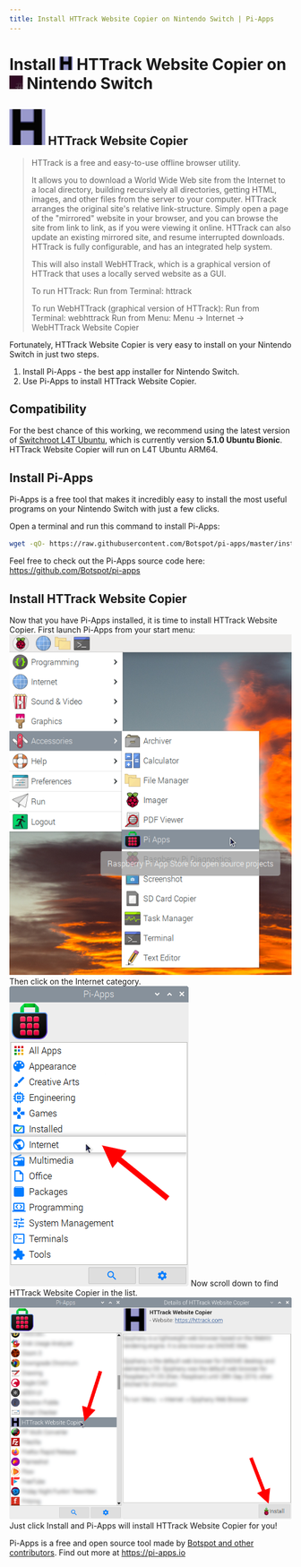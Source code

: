 ```yaml
---
title: Install HTTrack Website Copier on Nintendo Switch | Pi-Apps
---
```

<div class="simple-install-content content">

# Install <img src="/img/app-icons/HTTrack Website Copier/icon-64.png" height=24> HTTrack Website Copier on <img src=/img/other-icons/switchroot-icon.png height=24> Nintendo Switch

## <img src="/img/app-icons/HTTrack Website Copier/icon-64.png"> HTTrack Website Copier
> HTTrack is a free and easy-to-use offline browser utility.
> 
> It allows you to download a World Wide Web site from the Internet to a local directory, building recursively all directories, getting HTML, images, and other files from the server to your computer. HTTrack arranges the original site's relative link-structure. Simply open a page of the "mirrored" website in your browser, and you can browse the site from link to link, as if you were viewing it online. HTTrack can also update an existing mirrored site, and resume interrupted downloads. HTTrack is fully configurable, and has an integrated help system. 
> 
> This will also install WebHTTrack, which is a graphical version of HTTrack that uses a locally served website as a GUI.
> 
> To run HTTrack:
> Run from Terminal: httrack
> 
> To run WebHTTrack (graphical version of HTTrack):
> Run from Terminal: webhttrack
> Run from Menu: Menu -> Internet -> WebHTTrack Website Copier

Fortunately, HTTrack Website Copier is very easy to install on your Nintendo Switch in just two steps.
1. Install Pi-Apps - the best app installer for Nintendo Switch.
2. Use Pi-Apps to install HTTrack Website Copier.
</div>
<div class="simple-install-content content">

## Compatibility
For the best chance of this working, we recommend using the latest version of [Switchroot L4T Ubuntu](https://wiki.switchroot.org/en/Linux/Ubuntu-Install-Guide), which is currently version **5.1.0 Ubuntu Bionic**.
HTTrack Website Copier will run on L4T Ubuntu ARM64.
</div>
<div class="simple-install-content content">

## Install Pi-Apps

Pi-Apps is a free tool that makes it incredibly easy to install the most useful programs on your Nintendo Switch with just a few clicks.

Open a terminal and run this command to install Pi-Apps:
```bash
wget -qO- https://raw.githubusercontent.com/Botspot/pi-apps/master/install | bash
```
Feel free to check out the Pi-Apps source code here: https://github.com/Botspot/pi-apps
</div>
<div class="simple-install-content content">

## Install HTTrack Website Copier

Now that you have Pi-Apps installed, it is time to install HTTrack Website Copier.
First launch Pi-Apps from your start menu:
<img src="/img/start-menu.png">
Then click on the Internet category.
<img src="/img/category-selections/Internet.png">
Now scroll down to find HTTrack Website Copier in the list.
<img src="/img/app-icons/HTTrack Website Copier/app-selection.png">
Just click Install and Pi-Apps will install HTTrack Website Copier for you!
</div>
<div class="simple-install-content content">

Pi-Apps is a free and open source tool made by [Botspot and other contributors](/about/#contributors). Find out more at https://pi-apps.io
</div>
